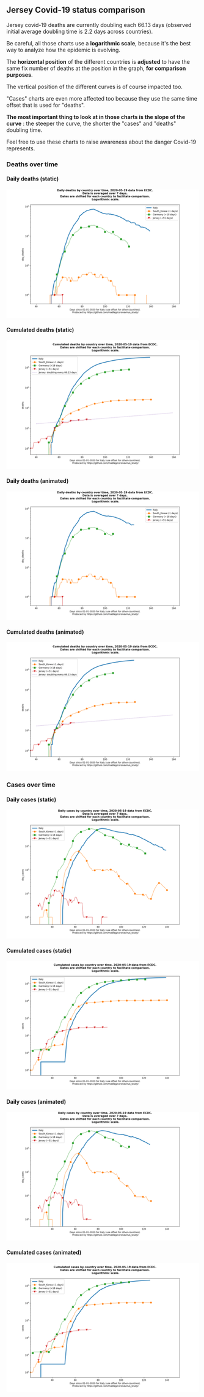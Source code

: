 ## Jersey Covid-19 status comparison 

Jersey covid-19 deaths are currently doubling each 66.13 days (observed initial average doubling time is 2.2 days across countries).



Be careful, all those charts use a **logarithmic scale**, because it's the best way to analyze how the epidemic is evolving.
 
The **horizontal position** of the different countries is **adjusted** to have the same fix number of deaths at the position in the graph, **for comparison purposes**.

The vertical position of the different curves is of course impacted too.

"Cases" charts are even more affected too because they use the same time offset that is used for "deaths".

**The most important thing to look at in those charts is the slope of the curve** : the steeper the curve, the shorter the "cases" and "deaths" doubling time.

Feel free to use these charts to raise awareness about the danger Covid-19 represents. 


 
### Deaths over time
 
#### Daily deaths (static)
![Jersey covid-19 daily deaths static chart](https://raw.githubusercontent.com/madlag/coronavirus_study/master/notebooks/graphs/2020-05-19/countries/Jersey/2020-05-19_Jersey_day_deaths.png "Jersey covid-19 day_deaths static chart")   
 
#### Cumulated deaths (static)
![Jersey covid-19 cumulated deaths static chart](https://raw.githubusercontent.com/madlag/coronavirus_study/master/notebooks/graphs/2020-05-19/countries/Jersey/2020-05-19_Jersey_deaths.png "Jersey covid-19 deaths static chart")   
 
#### Daily deaths (animated)
![Jersey covid-19 daily deaths animated chart](https://raw.githubusercontent.com/madlag/coronavirus_study/master/notebooks/graphs/2020-05-19/countries/Jersey/2020-05-19_Jersey_day_deaths.gif "Jersey covid-19 day_deaths animated chart")   
 
#### Cumulated deaths (animated)
![Jersey covid-19 cumulated deaths animated chart](https://raw.githubusercontent.com/madlag/coronavirus_study/master/notebooks/graphs/2020-05-19/countries/Jersey/2020-05-19_Jersey_deaths.gif "Jersey covid-19 deaths animated chart")   

 
### Cases over time
 
#### Daily cases (static)
![Jersey covid-19 daily cases static chart](https://raw.githubusercontent.com/madlag/coronavirus_study/master/notebooks/graphs/2020-05-19/countries/Jersey/2020-05-19_Jersey_day_cases.png "Jersey covid-19 day_cases static chart")   
 
#### Cumulated cases (static)
![Jersey covid-19 cumulated cases static chart](https://raw.githubusercontent.com/madlag/coronavirus_study/master/notebooks/graphs/2020-05-19/countries/Jersey/2020-05-19_Jersey_cases.png "Jersey covid-19 cases static chart")   
 
#### Daily cases (animated)
![Jersey covid-19 daily cases animated chart](https://raw.githubusercontent.com/madlag/coronavirus_study/master/notebooks/graphs/2020-05-19/countries/Jersey/2020-05-19_Jersey_day_cases.gif "Jersey covid-19 day_cases animated chart")   
 
#### Cumulated cases (animated)
![Jersey covid-19 cumulated cases animated chart](https://raw.githubusercontent.com/madlag/coronavirus_study/master/notebooks/graphs/2020-05-19/countries/Jersey/2020-05-19_Jersey_cases.gif "Jersey covid-19 cases animated chart")   

